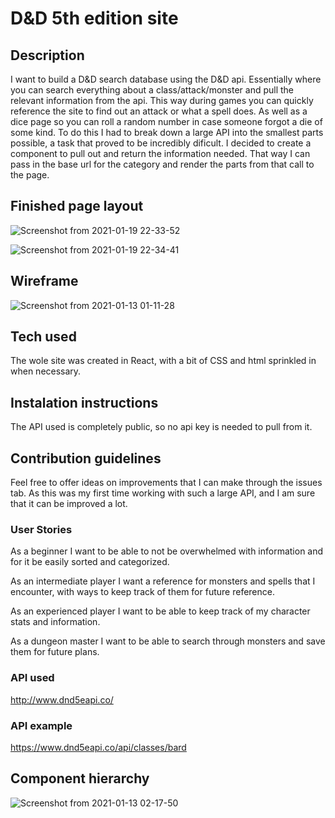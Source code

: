 # D&D 5th edition site<br/>

## Description<br/>

I want to build a D&D search database using the D&D api. Essentially where you can search everything about a class/attack/monster and pull the relevant information from the api. This way during games you can quickly reference the site to find out an attack or what a spell does. As well as a dice page so you can roll a random number in case someone forgot a die of some kind. To do this I had to break down a large API into the smallest parts possible, a task that proved to be incredibly dificult. I decided to create a component to pull out and return the information needed. That way I can pass in the base url for the category and render the parts from that call to the page. <br/>

## Finished page layout

![Screenshot from 2021-01-19 22-33-52](https://user-images.githubusercontent.com/74937340/105127493-a6890280-5aa6-11eb-992b-4bc95049d560.png)<br/>

![Screenshot from 2021-01-19 22-34-41](https://user-images.githubusercontent.com/74937340/105127516-b1dc2e00-5aa6-11eb-89fc-b198803b787c.png)<br/>

## Wireframe <br/>
![Screenshot from 2021-01-13 01-11-28](https://user-images.githubusercontent.com/74937340/105126406-45f8c600-5aa4-11eb-98db-f508ee0f1606.png)

## Tech used <br/>
The wole site was created in React, with a bit of CSS and html sprinkled in when necessary.  <br/>

## Instalation instructions <br/>
The API used is completely public, so no api key is needed to pull from it. <br/>

## Contribution guidelines <br/>
Feel free to offer ideas on improvements that I can make through the issues tab. As this was my first time working with such a large API, and I am sure that it can be improved a lot.<br/>

### User Stories <br/>

As a beginner I want to be able to not be overwhelmed with information and for it be easily sorted and categorized. <br/>

As an intermediate player I want a reference for monsters and spells that I encounter, with ways to keep track of them for future reference.<br/>

As an experienced player I want to be able to keep track of my character stats and information.<br/>

As a dungeon master I want to be able to search through monsters and save them for future plans. <br/>
### API used <br/>
http://www.dnd5eapi.co/<br/>

### API example<br/>
https://www.dnd5eapi.co/api/classes/bard <br/>

## Component hierarchy <br/>
![Screenshot from 2021-01-13 02-17-50](https://user-images.githubusercontent.com/74937340/105126457-632d9480-5aa4-11eb-9d34-5fe89bd9cb4e.png)
